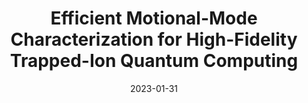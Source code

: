 ---
title: "Efficient Motional-Mode Characterization for High-Fidelity Trapped-Ion Quantum Computing"
collection: publications
permalink: /publication/2023-01-31-Mode
excerpt: "To achieve high-fidelity operations on a long ion chain, the motional-mode parameters must be efficiently characterized with high accuracy. We develop and explore physical models that accurately predict both magnitude and sign of the Lamb-Dicke parameters, as well as devise a parallelized and efficient characterization protocol."
date: 2023-01-31
venue: 'Quantum Science and Technology'
paperno: '8, 024002'
authors: '<b>MK</b>, Q. Liang, M. Li, and Y. Nam'
paperurl: 'https://iopscience.iop.org/article/10.1088/2058-9565/acb3f1'
arXiv: 'arXiv:2206.04212'
arXivurl: 'https://arxiv.org/abs/2206.04212'
---